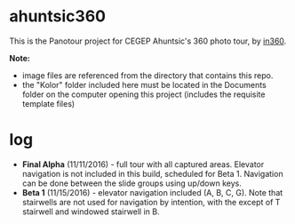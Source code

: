 # ahuntsic360
This is the Panotour project for CEGEP Ahuntsic's 360 photo tour, by <a href="http://in360.ca">in360</a>. 

<strong>Note:</strong> 
* image files are referenced from the directory that contains this repo. 
* the "Kolor" folder included here must be located in the Documents folder on the computer opening this project (includes the requisite template files)

# log
* <strong>Final Alpha</strong> (11/11/2016) - full tour with all captured areas. Elevator navigation is not included in this build, scheduled for Beta 1. Navigation can be done between the slide groups using up/down keys. 
* <strong>Beta 1</strong> (11/15/2016) - elevator navigation included (A, B, C, G). Note that stairwells are not used for navigation by intention, with the except of T stairwell and windowed stairwell in B. 